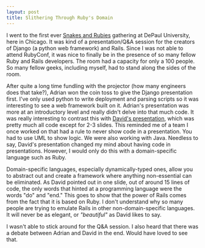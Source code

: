 ```yaml
--- 
layout: post
title: Slithering Through Ruby's Domain
---
```

I went to the first ever [Snakes and Rubies](http://snakesandrubies.com/event/) gathering at DePaul University, here in Chicago.  It was kind of a presentation/Q&A session for the creators of Django (a python web framework) and Rails.  Since I was not able to attend RubyConf, it was nice to finally be in the presence of so many fellow Ruby and Rails developers.  The room had a capacity for only a 100 people.  So many fellow geeks, including myself, had to stand along the sides of the room.  

After quite a long time fundling with the projector (how many engineers does that take?), Adrian won the coin toss to give the Django presentation first.  I've only used python to write deployment and parsing scripts so it was interesting to see a web framework built on it.  Adrian's presentation was more at an introductory level and really didn't delve into that much code.  It was really interesting to contrast this with [David's presentation](http://www.loudthinking.com/arc/000545.html), which was pretty much all code except for 2-3 slides.  This reminded me of a team I once worked on that had a rule to never show code in a presentation.  You had to use UML to show logic.  We were also working with Java.  Needless to say, David's presentation changed my mind about having code in presentations.  However, I would only do this with a domain-specific language such as Ruby.  

Domain-specific languages, especially dynamically-typed ones, allow you to abstract out and create a framework where anything non-essential can be eliminated.  As David pointed out in one slide, out of around 15 lines of code, the only words that hinted at a programming language were the words "do" and "end." This goes to show that the power of Rails comes from the fact that it is based on Ruby.  I don't understand why so many people are trying to emulate Rails in other non-domain-specific languages.  It will never be as elegant, or _"beautiful"_ as David likes to say.

I wasn't able to stick around for the Q&A session.  I also heard that there was a debate between Adrian and David in the end.  Would have loved to see that.


  

